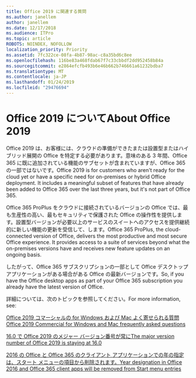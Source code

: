 ```yaml
---
title: Office 2019 に関連する質問
ms.author: janellem
author: janellem
ms.date: 12/17/2018
ms.audience: ITPro
ms.topic: article
ROBOTS: NOINDEX, NOFOLLOW
localization_priority: Priority
ms.assetid: 7fc322ce-08fa-4b87-98ac-c8a35bd6c8ee
ms.openlocfilehash: 116be83a468fdab67f7c33cbbdf2dd952458b84a
ms.sourcegitcommit: e2864efcfb493b6e46b662b746661a61232bdba7
ms.translationtype: MT
ms.contentlocale: ja-JP
ms.lasthandoff: 01/24/2019
ms.locfileid: "29476694"
---
```

# <a name="about-office-2019"></a><span data-ttu-id="32273-102">Office 2019 について</span><span class="sxs-lookup"><span data-stu-id="32273-102">About Office 2019</span></span>

<span data-ttu-id="32273-p101">Office 2019 は、お客様には、クラウドの準備ができたまたは設置型またはハイブリッド展開の Office を特定する必要があります。意味のある 3 年間、Office 365 に既に追加されている機能のサブセットが含まれていますが、Office 365 の一部ではないです。</span><span class="sxs-lookup"><span data-stu-id="32273-p101">Office 2019 is for customers who aren't ready for the cloud yet or have a specific need for on-premises or hybrid Office deployment. It includes a meaningful subset of features that have already been added to Office 365 over the last three years, but it's not part of Office 365.</span></span>
  
<span data-ttu-id="32273-p102">Office 365 ProPlus をクラウドに接続されているバージョンの Office では、最も生産性の高い、最もセキュリティで保護された Office の操作性を提供します。設置型バージョンが必要以上のサービスのスイートへのアクセスを提供継続的に新しい機能の更新を受信して、します。</span><span class="sxs-lookup"><span data-stu-id="32273-p102">Office 365 ProPlus, the cloud-connected version of Office, delivers the most productive and most secure Office experience. It provides access to a suite of services beyond what the on-premises versions have and receives new feature updates on an ongoing basis.</span></span>
  
<span data-ttu-id="32273-107">したがって、Office 365 サブスクリプションの一部として Office デスクトップ アプリケーションがある場合がある Office の最新バージョンです。</span><span class="sxs-lookup"><span data-stu-id="32273-107">So, if you have the Office desktop apps as part of your Office 365 subscription you already have the latest version of Office.</span></span>
  
<span data-ttu-id="32273-108">詳細については、次のトピックを参照してください。</span><span class="sxs-lookup"><span data-stu-id="32273-108">For more information, see:</span></span>
  
[<span data-ttu-id="32273-109">Office 2019 コマーシャルの for Windows および Mac よく寄せられる質問</span><span class="sxs-lookup"><span data-stu-id="32273-109">Office 2019 Commercial for Windows and Mac frequently asked questions</span></span>](https://support.microsoft.com/help/4133312)
  
[<span data-ttu-id="32273-110">16.0 で Office 2019 のメジャー バージョン番号が常に</span><span class="sxs-lookup"><span data-stu-id="32273-110">The major version number of Office 2019 is staying at 16.0</span></span>](https://docs.microsoft.com/deployoffice/office2019/overview)
  
[<span data-ttu-id="32273-111">2016 の Office と Office 365 のクライアント アプリケーションでの年の指定は、スタート メニューの項目から削除されます。</span><span class="sxs-lookup"><span data-stu-id="32273-111">Year designation in Office 2016 and Office 365 client apps will be removed from Start menu entries</span></span>](https://support.office.com/article/8fe5e052-76d2-49de-af30-2e84ed3da907.aspx)
  

